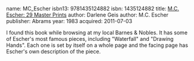 name: MC_Escher
isbn13: 9781435124882
isbn: 1435124882
title: [M.C. Escher: 29 Master Prints](http://amzn.com/143512488X)
author: Darlene Geis
author: M.C. Escher
publisher: Abrams
year: 1983
acquired: 2011-07-03

I found this book while browsing at my local Barnes &amp; Nobles.  It has some
of Escher's most famous pieces, including "Waterfall" and "Drawing Hands".  Each
one is set by itself on a whole page and the facing page has Escher's own
description of the piece.
